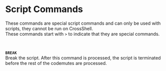# Script Commands

These commands are special script commands and can only be used with scripts, they cannot be run on CrossShell.<br>These commands start with ``>`` to indicate that they are special commands.

<br>

<B>``BREAK``</b><br>
Break the script. After this command is processed, the script is terminated before the rest of the codemutes are processed.

